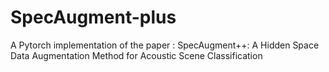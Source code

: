 # SpecAugment-plus
A Pytorch implementation of the paper : SpecAugment++: A Hidden Space Data Augmentation Method for Acoustic Scene Classification

